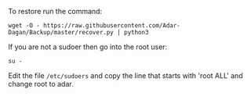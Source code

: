 To restore run the command:
```
wget -O - https://raw.githubusercontent.com/Adar-Dagan/Backup/master/recover.py | python3
```

If you are not a sudoer then go into the root user:
```
su -
```
Edit the file `/etc/sudoers` and copy the line that starts with 'root   ALL' and change root to adar.
